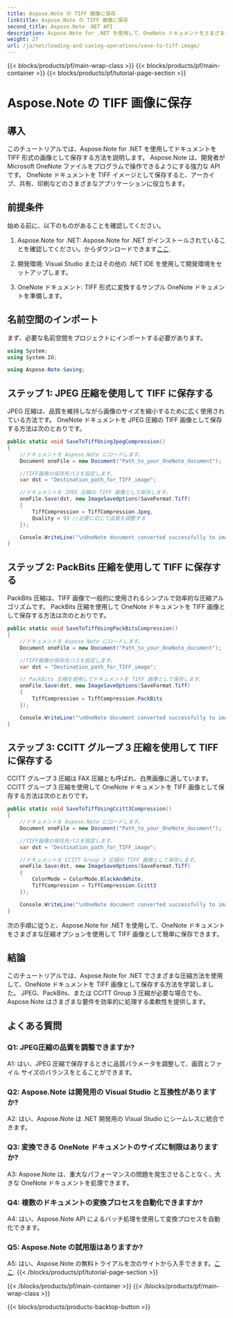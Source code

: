 ```yaml
---
title: Aspose.Note の TIFF 画像に保存
linktitle: Aspose.Note の TIFF 画像に保存
second_title: Aspose.Note .NET API
description: Aspose.Note for .NET を使用して、OneNote ドキュメントをさまざまな圧縮方法で TIFF 画像として保存する方法を説明します。
weight: 27
url: /ja/net/loading-and-saving-operations/save-to-tiff-image/
---
```


{{< blocks/products/pf/main-wrap-class >}}
{{< blocks/products/pf/main-container >}}
{{< blocks/products/pf/tutorial-page-section >}}

# Aspose.Note の TIFF 画像に保存

## 導入

このチュートリアルでは、Aspose.Note for .NET を使用してドキュメントを TIFF 形式の画像として保存する方法を説明します。 Aspose.Note は、開発者が Microsoft OneNote ファイルをプログラムで操作できるようにする強力な API です。 OneNote ドキュメントを TIFF イメージとして保存すると、アーカイブ、共有、印刷などのさまざまなアプリケーションに役立ちます。

## 前提条件

始める前に、以下のものがあることを確認してください。

1.  Aspose.Note for .NET: Aspose.Note for .NET がインストールされていることを確認してください。からダウンロードできます[ここ](https://releases.aspose.com/note/net/).

2. 開発環境: Visual Studio またはその他の .NET IDE を使用して開発環境をセットアップします。

3. OneNote ドキュメント: TIFF 形式に変換するサンプル OneNote ドキュメントを準備します。

## 名前空間のインポート

まず、必要な名前空間をプロジェクトにインポートする必要があります。

```csharp
using System;
using System.IO;

using Aspose.Note.Saving;

```

## ステップ 1: JPEG 圧縮を使用して TIFF に保存する

JPEG 圧縮は、品質を維持しながら画像のサイズを縮小するために広く使用されている方法です。 OneNote ドキュメントを JPEG 圧縮の TIFF 画像として保存する方法は次のとおりです。

```csharp
public static void SaveToTiffUsingJpegCompression()
{
    //ドキュメントを Aspose.Note にロードします。
    Document oneFile = new Document("Path_to_your_OneNote_document");

    //TIFF画像の保存先パスを設定します。
    var dst = "Destination_path_for_TIFF_image";

    //ドキュメントを JPEG 圧縮の TIFF 画像として保存します。
    oneFile.Save(dst, new ImageSaveOptions(SaveFormat.Tiff)
    {
        TiffCompression = TiffCompression.Jpeg,
        Quality = 93 //必要に応じて品質を調整する
    });

    Console.WriteLine("\nOneNote document converted successfully to image in TIFF format using JPEG compression.\nFile saved at " + dst);
}
```

## ステップ 2: PackBits 圧縮を使用して TIFF に保存する

PackBits 圧縮は、TIFF 画像で一般的に使用されるシンプルで効率的な圧縮アルゴリズムです。 PackBits 圧縮を使用して OneNote ドキュメントを TIFF 画像として保存する方法は次のとおりです。

```csharp
public static void SaveToTiffUsingPackBitsCompression()
{
    //ドキュメントを Aspose.Note にロードします。
    Document oneFile = new Document("Path_to_your_OneNote_document");

    //TIFF画像の保存先パスを設定します。
    var dst = "Destination_path_for_TIFF_image";

    // PackBits 圧縮を使用してドキュメントを TIFF 画像として保存します。
    oneFile.Save(dst, new ImageSaveOptions(SaveFormat.Tiff)
    {
        TiffCompression = TiffCompression.PackBits
    });

    Console.WriteLine("\nOneNote document converted successfully to image in TIFF format using PackBits compression.\nFile saved at " + dst);
}
```

## ステップ 3: CCITT グループ 3 圧縮を使用して TIFF に保存する

CCITT グループ 3 圧縮は FAX 圧縮とも呼ばれ、白黒画像に適しています。 CCITT グループ 3 圧縮を使用して OneNote ドキュメントを TIFF 画像として保存する方法は次のとおりです。

```csharp
public static void SaveToTiffUsingCcitt3Compression()
{
    //ドキュメントを Aspose.Note にロードします。
    Document oneFile = new Document("Path_to_your_OneNote_document");

    //TIFF画像の保存先パスを設定します。
    var dst = "Destination_path_for_TIFF_image";

    //ドキュメントを CCITT Group 3 圧縮の TIFF 画像として保存します。
    oneFile.Save(dst, new ImageSaveOptions(SaveFormat.Tiff)
    {
        ColorMode = ColorMode.BlackAndWhite,
        TiffCompression = TiffCompression.Ccitt3
    });

    Console.WriteLine("\nOneNote document converted successfully to image in TIFF format using CCITT Group 3 fax compression.\nFile saved at " + dst);
}
```

次の手順に従うと、Aspose.Note for .NET を使用して、OneNote ドキュメントをさまざまな圧縮オプションを使用して TIFF 画像として簡単に保存できます。

## 結論

このチュートリアルでは、Aspose.Note for .NET でさまざまな圧縮方法を使用して、OneNote ドキュメントを TIFF 画像として保存する方法を学習しました。 JPEG、PackBits、または CCITT Group 3 圧縮が必要な場合でも、Aspose.Note はさまざまな要件を効率的に処理する柔軟性を提供します。

## よくある質問

### Q1: JPEG圧縮の品質を調整できますか?

A1: はい、JPEG 圧縮で保存するときに品質パラメータを調整して、画質とファイル サイズのバランスをとることができます。

### Q2: Aspose.Note は開発用の Visual Studio と互換性がありますか?

A2: はい、Aspose.Note は .NET 開発用の Visual Studio にシームレスに統合できます。

### Q3: 変換できる OneNote ドキュメントのサイズに制限はありますか?

A3: Aspose.Note は、重大なパフォーマンスの問題を発生させることなく、大きな OneNote ドキュメントを処理できます。

### Q4: 複数のドキュメントの変換プロセスを自動化できますか?

A4: はい、Aspose.Note API によるバッチ処理を使用して変換プロセスを自動化できます。

### Q5: Aspose.Note の試用版はありますか?

A5: はい、Aspose.Note の無料トライアルを次のサイトから入手できます。[ここ](https://releases.aspose.com/).
{{< /blocks/products/pf/tutorial-page-section >}}

{{< /blocks/products/pf/main-container >}}
{{< /blocks/products/pf/main-wrap-class >}}

{{< blocks/products/products-backtop-button >}}
